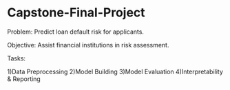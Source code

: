 # Capstone-Final-Project
Problem: Predict loan default risk for applicants.

Objective: Assist financial institutions in risk assessment.

Tasks:

1)Data Preprocessing
2)Model Building
3)Model Evaluation
4)Interpretability & Reporting
